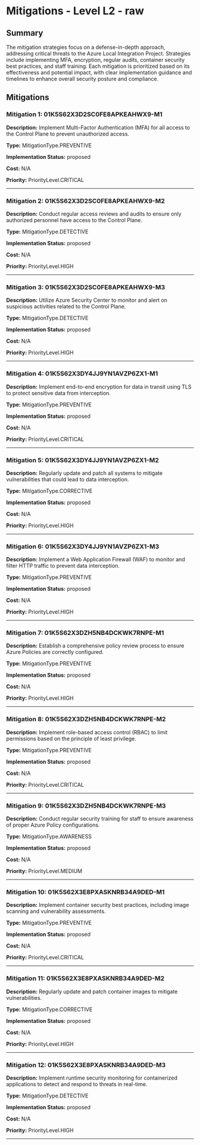 # Mitigations - Level L2 - raw

## Summary

The mitigation strategies focus on a defense-in-depth approach, addressing critical threats to the Azure Local Integration Project. Strategies include implementing MFA, encryption, regular audits, container security best practices, and staff training. Each mitigation is prioritized based on its effectiveness and potential impact, with clear implementation guidance and timelines to enhance overall security posture and compliance.

## Mitigations

### Mitigation 1: 01K5S62X3D2SC0FE8APKEAHWX9-M1

**Description:** Implement Multi-Factor Authentication (MFA) for all access to the Control Plane to prevent unauthorized access.

**Type:** MitigationType.PREVENTIVE

**Implementation Status:** proposed

**Cost:** N/A

**Priority:** PriorityLevel.CRITICAL

---

### Mitigation 2: 01K5S62X3D2SC0FE8APKEAHWX9-M2

**Description:** Conduct regular access reviews and audits to ensure only authorized personnel have access to the Control Plane.

**Type:** MitigationType.DETECTIVE

**Implementation Status:** proposed

**Cost:** N/A

**Priority:** PriorityLevel.HIGH

---

### Mitigation 3: 01K5S62X3D2SC0FE8APKEAHWX9-M3

**Description:** Utilize Azure Security Center to monitor and alert on suspicious activities related to the Control Plane.

**Type:** MitigationType.DETECTIVE

**Implementation Status:** proposed

**Cost:** N/A

**Priority:** PriorityLevel.HIGH

---

### Mitigation 4: 01K5S62X3DY4JJ9YN1AVZP6ZX1-M1

**Description:** Implement end-to-end encryption for data in transit using TLS to protect sensitive data from interception.

**Type:** MitigationType.PREVENTIVE

**Implementation Status:** proposed

**Cost:** N/A

**Priority:** PriorityLevel.CRITICAL

---

### Mitigation 5: 01K5S62X3DY4JJ9YN1AVZP6ZX1-M2

**Description:** Regularly update and patch all systems to mitigate vulnerabilities that could lead to data interception.

**Type:** MitigationType.CORRECTIVE

**Implementation Status:** proposed

**Cost:** N/A

**Priority:** PriorityLevel.HIGH

---

### Mitigation 6: 01K5S62X3DY4JJ9YN1AVZP6ZX1-M3

**Description:** Implement a Web Application Firewall (WAF) to monitor and filter HTTP traffic to prevent data interception.

**Type:** MitigationType.PREVENTIVE

**Implementation Status:** proposed

**Cost:** N/A

**Priority:** PriorityLevel.HIGH

---

### Mitigation 7: 01K5S62X3DZH5NB4DCKWK7RNPE-M1

**Description:** Establish a comprehensive policy review process to ensure Azure Policies are correctly configured.

**Type:** MitigationType.PREVENTIVE

**Implementation Status:** proposed

**Cost:** N/A

**Priority:** PriorityLevel.HIGH

---

### Mitigation 8: 01K5S62X3DZH5NB4DCKWK7RNPE-M2

**Description:** Implement role-based access control (RBAC) to limit permissions based on the principle of least privilege.

**Type:** MitigationType.PREVENTIVE

**Implementation Status:** proposed

**Cost:** N/A

**Priority:** PriorityLevel.CRITICAL

---

### Mitigation 9: 01K5S62X3DZH5NB4DCKWK7RNPE-M3

**Description:** Conduct regular security training for staff to ensure awareness of proper Azure Policy configurations.

**Type:** MitigationType.AWARENESS

**Implementation Status:** proposed

**Cost:** N/A

**Priority:** PriorityLevel.MEDIUM

---

### Mitigation 10: 01K5S62X3E8PXASKNRB34A9DED-M1

**Description:** Implement container security best practices, including image scanning and vulnerability assessments.

**Type:** MitigationType.PREVENTIVE

**Implementation Status:** proposed

**Cost:** N/A

**Priority:** PriorityLevel.CRITICAL

---

### Mitigation 11: 01K5S62X3E8PXASKNRB34A9DED-M2

**Description:** Regularly update and patch container images to mitigate vulnerabilities.

**Type:** MitigationType.CORRECTIVE

**Implementation Status:** proposed

**Cost:** N/A

**Priority:** PriorityLevel.HIGH

---

### Mitigation 12: 01K5S62X3E8PXASKNRB34A9DED-M3

**Description:** Implement runtime security monitoring for containerized applications to detect and respond to threats in real-time.

**Type:** MitigationType.DETECTIVE

**Implementation Status:** proposed

**Cost:** N/A

**Priority:** PriorityLevel.HIGH

---

